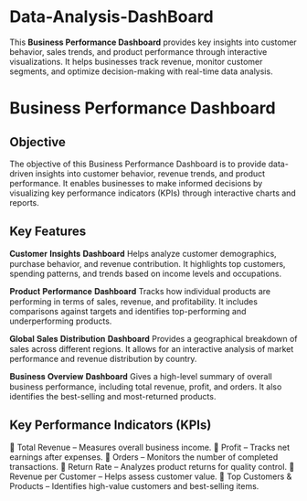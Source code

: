 # Data-Analysis-DashBoard
This **Business Performance Dashboard** provides key insights into customer behavior, sales trends, and product performance through interactive visualizations. It helps businesses track revenue, monitor customer segments, and optimize decision-making with real-time data analysis.

# Business Performance Dashboard
## Objective
The objective of this Business Performance Dashboard is to provide data-driven insights into customer behavior, revenue trends, and product performance. It enables businesses to make informed decisions by visualizing key performance indicators (KPIs) through interactive charts and reports.

## Key Features
𝐂𝐮𝐬𝐭𝐨𝐦𝐞𝐫 𝐈𝐧𝐬𝐢𝐠𝐡𝐭𝐬 𝐃𝐚𝐬𝐡𝐛𝐨𝐚𝐫𝐝
Helps analyze customer demographics, purchase behavior, and revenue contribution. It highlights top customers, spending patterns, and trends based on income levels and occupations.

𝐏𝐫𝐨𝐝𝐮𝐜𝐭 𝐏𝐞𝐫𝐟𝐨𝐫𝐦𝐚𝐧𝐜𝐞 𝐃𝐚𝐬𝐡𝐛𝐨𝐚𝐫𝐝
Tracks how individual products are performing in terms of sales, revenue, and profitability. It includes comparisons against targets and identifies top-performing and underperforming products.

𝐆𝐥𝐨𝐛𝐚𝐥 𝐒𝐚𝐥𝐞𝐬 𝐃𝐢𝐬𝐭𝐫𝐢𝐛𝐮𝐭𝐢𝐨𝐧 𝐃𝐚𝐬𝐡𝐛𝐨𝐚𝐫𝐝
Provides a geographical breakdown of sales across different regions. It allows for an interactive analysis of market performance and revenue distribution by country.

𝐁𝐮𝐬𝐢𝐧𝐞𝐬𝐬 𝐎𝐯𝐞𝐫𝐯𝐢𝐞𝐰 𝐃𝐚𝐬𝐡𝐛𝐨𝐚𝐫𝐝
Gives a high-level summary of overall business performance, including total revenue, profit, and orders. It also identifies the best-selling and most-returned products.

## Key Performance Indicators (KPIs)
📌 Total Revenue – Measures overall business income.
📌 Profit – Tracks net earnings after expenses.
📌 Orders – Monitors the number of completed transactions.
📌 Return Rate – Analyzes product returns for quality control.
📌 Revenue per Customer – Helps assess customer value.
📌 Top Customers & Products – Identifies high-value customers and best-selling items.

